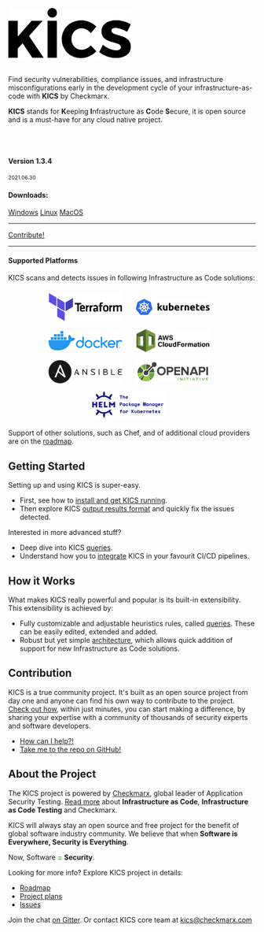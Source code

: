 
<div class="row" >
    <div class="col-6 text-center" >
        <img alt="KICS - Keeping Infrastructure as Code Secure" src="img/logo/kics-black.png" width="250">
        <br/>
         <br/>
        <p>Find security vulnerabilities, compliance issues, and infrastructure misconfigurations early in the development cycle of your infrastructure-as-code with <b>KICS</b> by Checkmarx.</p>
        <p><b>KICS</b> stands for <b>K</b>eeping <b>I</b>nfrastructure as <b>C</b>ode <b>S</b>ecure, it is open source and is a must-have for any cloud native project.</p>
    </div>
    <div class="col-6 text-center">
        <br/><br/>
        <h4>Version 1.3.4</h4>
        <p style="font-size:8pt">2021.06.30<p>
        <h4>Downloads:</h4>
        <a class="btn btn-success" href="https://github.com/Checkmarx/kics/releases/download/v1.3.4/kics_1.3.4_windows_x64.zip">Windows</a>
        <a class="btn btn-success" href="https://github.com/Checkmarx/kics/releases/download/v1.3.4/kics_1.3.4_linux_x64.tar.gz">Linux</a>
        <a class="btn btn-success" href="https://github.com/Checkmarx/kics/releases/download/v1.3.4/kics_1.3.4_darwin_x64.tar.gz">MacOS</a>
        <hr/>
        <a class="btn btn-outline-success"  href="https://docs.kics.io/latest/CONTRIBUTING">Contribute!</a>
    </div>
</div>


---



#### Supported Platforms

KICS scans and detects issues in following Infrastructure as Code solutions:

<div style="display:flex;flex:1;flex-wrap:wrap;align-items:center;justify-content:center">
<div style="min-width:150;flex:0 0 25%;display:flex;align-items:center;justify-content:center;margin:8px">
        <img alt="Terraform" src="img/logo-terraform.png" width="150" style="min-width:150px">&nbsp;&nbsp;&nbsp;
</div>
<div style="min-width:150;flex:0 0 25%;display:flex;align-items:center;justify-content:center;margin:8px">
        <img alt="Kubernetes" src="img/logo-k8s.png"  width="150" style="min-width:150px">&nbsp;&nbsp;&nbsp;
</div>
<div style="min-width:150;flex:0 0 25%;display:flex;align-items:center;justify-content:center;margin:8px">
        <img alt="Docker" src="img/logo-docker.png"  width="150" style="min-width:150px">&nbsp;&nbsp;&nbsp;
</div>
<div style="min-width:150;flex:0 0 25%;display:flex;align-items:center;justify-content:center;margin:8px">
        <img alt="CloudFormation" src="img/logo-cf.png"  width="150" style="min-width:150px">&nbsp;&nbsp;&nbsp;
</div>
<div style="min-width:150;flex:0 0 25%;display:flex;align-items:center;justify-content:center;margin:8px">
        <img alt="Ansible" src="img/logo-ansible.png"  width="150" style="min-width:150px">&nbsp;&nbsp;&nbsp;
</div>
<div style="min-width:150;flex:0 0 25%;display:flex;align-items:center;justify-content:center;margin:8px">
        <img alt="OpenAPI" src="img/logo-openapi.png"  width="150" style="min-width:150px">&nbsp;&nbsp;&nbsp;
</div>
<div style="min-width:150;flex:0 0 25%;display:flex;align-items:center;justify-content:center;margin:8px">
        <img alt="OpenAPI" src="img/logo-helm.png"  width="150" style="min-width:150px">&nbsp;&nbsp;&nbsp;
</div>
</div>

Support of other solutions, such as Chef, and of additional cloud providers are on the [roadmap](roadmap.md).


## Getting Started

Setting up and using KICS is super-easy.

- First, see how to [install and get KICS running](getting-started.md).
- Then explore KICS [output results format](results.md) and quickly fix the issues detected.

Interested in more advanced stuff?
- Deep dive into KICS [queries](queries.md).
- Understand how you to [integrate](integrations.md) KICS in your favourit CI/CD pipelines.

## How it Works

What makes KICS really powerful and popular is its built-in extensibility. This extensibility is achieved by:

- Fully customizable and adjustable heuristics rules, called [queries](queries.md). These can be easily edited, extended and added.
- Robust but yet simple [architecture](architecture.md), which allows quick addition of support for new Infrastructure as Code solutions.


## Contribution

KICS is a true community project. It's built as an open source project from day one and anyone can find his own way to contribute to the project.
[Check out how](CONTRIBUTING.md), within just minutes, you can start making a difference, by sharing your expertise with a community of thousands of security experts and software developers.

- [How can I help?!](CONTRIBUTING.md)
- <a href="https://github.com/Checkmarx/kics/" target="_blank">Take me to the repo on GitHub!</a>

## About the Project

The KICS project is powered by <a href="https://www.checkmarx.com/" target="_blank">Checkmarx</a>, global leader of Application Security Testing.
[Read more](about.md) about **Infrastructure as Code**, **Infrastructure as Code Testing** and Checkmarx.

KICS will always stay an open source and free project for the benefit of global software industry community.
We believe that when **Software is Everywhere, Security is Everything**.

Now, Software <span style="color: #5FBB46">**=**</span> **Security**.

Looking for more info? Explore KICS project in details:

- [Roadmap](roadmap.md)
- <a href="https://github.com/Checkmarx/kics/projects" target="_blank">Project plans</a>
- <a href="https://github.com/Checkmarx/kics/issues" target="_blank">Issues</a>

Join the chat <a href="https://gitter.im/kics-io/community" target="_blank">on Gitter</a>.
Or contact KICS core team at [kics@checkmarx.com](mailto:kics@checkmarx.com)

